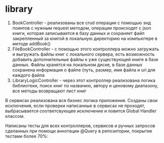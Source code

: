 # library
 
 1. BookController - реализованы все crud операции с помощью энд поинтов с нужным request методом, операции происходят с json книги, которая записывается в базу данных и сохраняет файл закрепленный за книгой в локальную директорию на компьютере в методе addBook()
 2. FileBookController - с помощью этого контроллера можно загружать и выгружать файлы книг с локального сервера, есть возможность добавить дополнительные файлы к уже существующей книге в базе данных. Файлы хранятся на локальном диске, в базе данных сохранена информация о файле (путь, размер, имя файла и uri для каждого файла
 3. LibraryLogicController - через этот контроллер реализована логика библиотеки, поиск книг по названию, автору и ценовому диапазону, все методы возвращают лист книг

В сервисах реализована вся бизнес логика приложения. Созданы свои исключения, если проверки написанные в сервисах не проходят, выбрасывается соответсвующее исключение и ловится Global Handler классом.

Написаны тесты для всех контроллеров, сервисов и ручных запросов сделанных при помощи аннотации @Query в репозитории, покрытие тестами более 70%:

